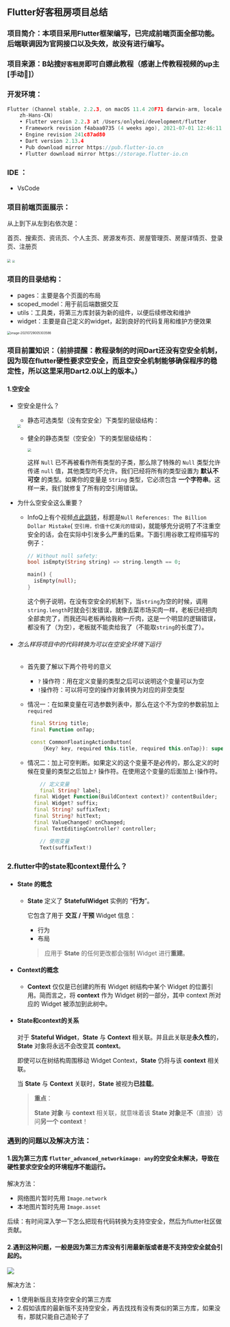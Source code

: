 ## Flutter好客租房项目总结



### 项目简介：本项目采用Flutter框架编写，已完成前端页面全部功能。后端联调因为官网接口以及失效，故没有进行编写。

### 项目来源：B站搜`好客租房`即可白嫖此教程（感谢上传教程视频的up主[手动🐶]）

### 开发环境：

```c++
Flutter (Channel stable, 2.2.3, on macOS 11.4 20F71 darwin-arm, locale
    zh-Hans-CN)
    • Flutter version 2.2.3 at /Users/onlybei/development/flutter
    • Framework revision f4abaa0735 (4 weeks ago), 2021-07-01 12:46:11 -0700
    • Engine revision 241c87ad80
    • Dart version 2.13.4
    • Pub download mirror https://pub.flutter-io.cn
    • Flutter download mirror https://storage.flutter-io.cn
```

### IDE ： 

- VsCode

### 项目前端页面展示：

从上到下从左到右依次是：

首页、搜索页、资讯页、个人主页、房源发布页、房屋管理页、房屋详情页、登录页、注册页

<img src="https://tva1.sinaimg.cn/large/008i3skNgy1gsx54k58o7j30u016kk0o.jpg" style="zoom: 50%;" />

<img src="https://tva1.sinaimg.cn/large/008i3skNgy1gsx56cakqmj31160r60wn.jpg" style="zoom: 41%;" />

### 项目的目录结构：

- pages：主要是各个页面的布局
- scoped_model：用于前后端数据交互
- utils：工具类，将第三方库封装为新的组件，以便后续修改和维护
- widget：主要是自己定义的widget，起到良好的代码复用和维护方便效果

<img src="/Users/onlybei/Library/Application Support/typora-user-images/image-20210729005303586.png" alt="image-20210729005303586" style="zoom:50%;" />

### 项目前置知识：（前排提醒：教程录制的时间Dart还没有空安全机制，因为现在flutter硬性要求空安全，而且空安全机制能够确保程序的稳定性，所以这里采用Dart2.0以上的版本。）

#### 1.空安全

- 空安全是什么？

  - 静态可选类型（没有空安全）下类型的层级结构：

  <img src="https://tva1.sinaimg.cn/large/008i3skNgy1gsx1ofzqrxj30p00jaaaz.jpg" style="zoom: 50%;" />

  - 健全的静态类型（空安全）下的类型层级结构：

    <img src="https://tva1.sinaimg.cn/large/008i3skNgy1gsx1r5n66oj30pe0dm0ti.jpg" style="zoom: 50%;" />

    

    这样 `Null` 已不再被看作所有类型的子类，那么除了特殊的 `Null` 类型允许传递 `null` 值，其他类型均不允许。我们已经将所有的类型设置为 **默认不可空** 的类型。如果你的变量是 `String` 类型，它必须包含 **一个字符串**。这样一来，我们就修复了所有的空引用错误。

    

- 为什么空安全这么重要？

  - InfoQ上有个视频[点此跳转](https://www.infoq.com/presentations/Null-References-The-Billion-Dollar-Mistake-Tony-Hoare/)，标题是`Null References: The Billion Dollar Mistake`( `空引用，价值十亿美元的错误`)，就能够充分说明了不注重空安全的话，会在实际中引发多么严重的后果。下面引用谷歌工程师描写的例子： 

    ```dart
    // Without null safety:
    bool isEmpty(String string) => string.length == 0;
    
    main() {
      isEmpty(null);
    }
    ```

    这个例子说明，在没有空安全的机制下，当`string`为空的时候，调用`string.length`时就会引发错误，就像去菜市场买肉一样，老板已经把肉全部卖完了，而我还叫老板再给我称一斤肉，这是一个明显的逻辑错误，都没有了（为空），老板就不能卖给我了（不能取`string`的长度了）。

    

- ###### 怎么样将项目中的代码转换为可以在空安全环境下运行

  - 首先要了解以下两个符号的意义

    - `?` 操作符：用在定义变量的类型之后可以说明这个变量可以为空
    - `!`操作符：可以将可空的操作对象转换为对应的非空类型

  - 情况一：在如果变量在可选参数列表中，那么在这个不为空的参数前加上`required`

    ```dart
     final String title;
     final Function onTap;
    
     const CommonFloatingActionButton(
         {Key? key, required this.title, required this.onTap}): super(key: key);
    ```

    

  - 情况二：加上可空判断。如果定义的这个变量不是必传的，那么定义的时候在变量的类型之后加上`?` 操作符。在使用这个变量的后面加上`!`操作符。

    ```dart
    	// 定义变量
    	final String? label;
      final Widget Function(BuildContext context)? contentBuilder;
      final Widget? suffix;
      final String? suffixText;
      final String? hitText;
      final ValueChanged? onChanged;
      final TextEditingController? controller;
    
    	// 使用变量
    	Text(suffixText!)
    ```



### 2.flutter中的state和context是什么？

- #### State 的概念

  - **State** 定义了 **StatefulWidget** 实例的 “**行为**”。

    它包含了用于 **交互 / 干预** Widget 信息：

    - 行为
    - 布局

    > 应用于 **State** 的任何更改都会强制 Widget 进行**重建**。    

    

- #### Context的概念

  - **Context** 仅仅是已创建的所有 Widget 树结构中某个 Widget 的位置引用。简而言之，将 **context** 作为 Widget 树的一部分，其中 context 所对应的 Widget 被添加到此树中。



- #### State和context的关系

  对于 **Stateful Widget**，**State** 与 **Context** 相关联。并且此关联是**永久性**的，**State** 对象将永远不会改变其 **context**。

  即使可以在树结构周围移动 Widget Context，**State** 仍将与该 **context** 相关联。

  当 **State** 与 **Context** 关联时，**State** 被视为**已挂载**。

  > **重点**：
  >
  > **State 对象** 与 **context** 相关联，就意味着该 **State 对象**是**不**（直接）访问**另一个 context**！

  

### 遇到的问题以及解决方法：

#### 1.因为第三方库  `flutter_advanced_networkimage: any`的空安全未解决，导致在硬性要求空安全的环境程序不能运行。

解决方法：

- 网络图片暂时先用 `Image.network`
- 本地图片暂时先用 `Image.asset`

后续：有时间深入学一下怎么把现有代码转换为支持空安全，然后为flutter社区做贡献。

#### 2.遇到这种问题，一般是因为第三方库没有引用最新版或者是不支持空安全就会引起的。

![](https://tva1.sinaimg.cn/large/008i3skNgy1gsti9ks9jfj31my0l6qas.jpg)



解决方法：

- 1.使用新版且支持空安全的第三方库
- 2.假如该库的最新版不支持空安全，再去找找有没有类似的第三方库，如果没有，那就只能自己造轮子了









































